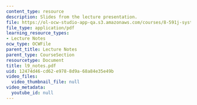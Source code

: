 ```yaml
---
content_type: resource
description: Slides from the lecture presentation.
file: https://ol-ocw-studio-app-qa.s3.amazonaws.com/courses/8-591j-systems-biology-fall-2004/12474d46cd62e9788d9a68a84e35e49b_l9_notes.pdf
file_type: application/pdf
learning_resource_types:
- Lecture Notes
ocw_type: OCWFile
parent_title: Lecture Notes
parent_type: CourseSection
resourcetype: Document
title: l9_notes.pdf
uid: 12474d46-cd62-e978-8d9a-68a84e35e49b
video_files:
  video_thumbnail_file: null
video_metadata:
  youtube_id: null
---
```

